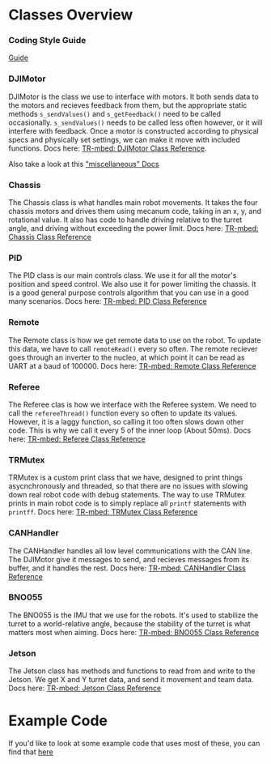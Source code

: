 # Classes Overview

### Coding Style Guide
[Guide](https://github.com/Triton-Robotics/TR-mbed/wiki/Very-Short-Coding-Style-Guide)

### DJIMotor

DJIMotor is the class we use to interface with motors. It both sends data to the motors and recieves feedback from them, but the appropriate static methods `s_sendValues()` and `s_getFeedback()` need to be called occasionally. `s_sendValues()` needs to be called less often however, or it will interfere with feedback. Once a motor is constructed according to physical specs and physically set settings, we can make it move with included functions. Docs here: [TR-mbed: DJIMotor Class Reference](https://triton-robotics.github.io/TR-mbed/classDJIMotor.html).

Also take a look at this ["miscellaneous" Docs](https://github.com/Triton-Robotics/TR-mbed/wiki/Docs)

### Chassis

The Chassis class is what handles main robot movements. It takes the four chassis motors and drives them using mecanum code, taking in an x, y, and rotational value. It also has code to handle driving relative to the turret angle, and driving without exceeding the power limit. Docs here: [TR-mbed: Chassis Class Reference](https://triton-robotics.github.io/TR-mbed/classChassis.html)

### PID

The PID class is our main controls class. We use it for all the motor's position and speed control. We also use it for power limiting the chassis. It is a good general purpose controls algorithm that you can use in a good many scenarios. Docs here: [TR-mbed: PID Class Reference](https://triton-robotics.github.io/TR-mbed/classPID.html)

### Remote

The Remote class is how we get remote data to use on the robot. To update this data, we have to call `remoteRead()` every so often. The remote reciever goes through an inverter to the nucleo, at which point it can be read as UART at a baud of 100000. Docs here: [TR-mbed: Remote Class Reference](https://triton-robotics.github.io/TR-mbed/classRemote.html)

### Referee

The Referee clas is how we interface with the Referee system. We need to call the `refereeThread()` function every so often to update its values. However, it is a laggy function, so calling it too often slows down other code. This is why we call it every 5 of the inner loop (About 50ms). Docs here: [TR-mbed: Referee Class Reference](https://triton-robotics.github.io/TR-mbed/classReferee.html)

### TRMutex

TRMutex is a custom print class that we have, designed to print things asycnchronously and threaded, so that there are no issues with slowing down real robot code with debug statements. The way to use TRMutex prints in main robot code is to simply replace all `printf` statements with `printff`.  Docs here: [TR-mbed: TRMutex Class Reference](https://triton-robotics.github.io/TR-mbed/classTRMutex.html)

### CANHandler

The CANHandler handles all low level communications with the CAN line. The DJIMotor give it messages to send, and recieves messages from its buffer, and it handles the rest. Docs here: [TR-mbed: CANHandler Class Reference](https://triton-robotics.github.io/TR-mbed/classCANHandler.html)

### BNO055

The BNO055 is the IMU that we use for the robots. It's used to stabilize the turret to a world-relative angle, because the stability of the turret is what matters most when aiming. Docs here: [TR-mbed: BNO055 Class Reference](https://triton-robotics.github.io/TR-mbed/classBNO055.html)

### Jetson

The Jetson class has methods and functions to read from and write to the Jetson. We get X and Y turret data, and send it movement and team data. Docs here: [TR-mbed: Jetson Class Reference](https://triton-robotics.github.io/TR-mbed/classJetson.html)

# Example Code

If you'd like to look at some example code that uses most of these, you can find that [here](baseCodeExample.md)
